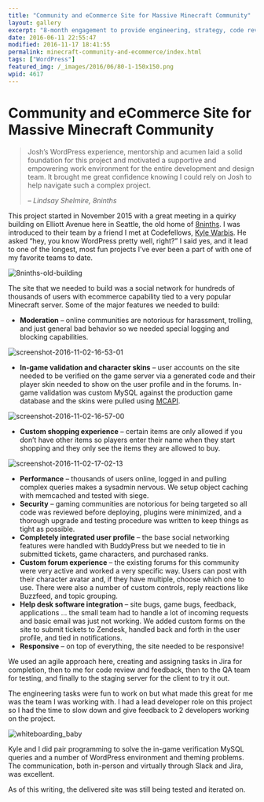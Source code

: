 ```yaml
---
title: "Community and eCommerce Site for Massive Minecraft Community"
layout: gallery
excerpt: "8-month engagement to provide engineering, strategy, code review, pair programming, performance reviews, and security guidance."
date: 2016-06-11 22:55:47
modified: 2016-11-17 18:41:55
permalink: minecraft-community-and-ecommerce/index.html
tags: ["WordPress"]
featured_img: /_images/2016/06/80-1-150x150.png
wpid: 4617
---
```


# Community and eCommerce Site for Massive Minecraft Community

> Josh’s WordPress experience, mentorship and acumen laid a solid foundation for this project and motivated a supportive and empowering work environment for the entire development and design team. It brought me great confidence knowing I could rely on Josh to help navigate such a complex project.
>
> *– Lindsay Shelmire, 8ninths*

This project started in November 2015 with a great meeting in a quirky building on Elliott Avenue here in Seattle, the old home of [8ninths](http://8ninths.com/). I was introduced to their team by a friend I met at Codefellows, [Kyle Warbis](https://github.com/UWarbs). He asked “hey, you know WordPress pretty well, right?” I said yes, and it lead to one of the longest, most fun projects I’ve ever been a part of with one of my favorite teams to date.

![8ninths-old-building](/_images/2016/11/8ninths-old-building.jpg)

The site that we needed to build was a social network for hundreds of thousands of users with ecommerce capability tied to a very popular Minecraft server. Some of the major features we needed to build:

- **Moderation** – online communities are notorious for harassment, trolling, and just general bad behavior so we needed special logging and blocking capabilities.

![screenshot-2016-11-02-16-53-01](/_images/2016/11/Screenshot-2016-11-02-16.53.01.png)

- **In-game validation and character skins** – user accounts on the site needed to be verified on the game server via a generated code and their player skin needed to show on the user profile and in the forums. In-game validation was custom MySQL against the production game database and the skins were pulled using [MCAPI](http://mcapi.ca/).

![screenshot-2016-11-02-16-57-00](/_images/2016/11/Screenshot-2016-11-02-16.57.00.png)

- **Custom shopping experience** – certain items are only allowed if you don’t have other items so players enter their name when they start shopping and they only see the items they are allowed to buy.

![screenshot-2016-11-02-17-02-13](/_images/2016/11/Screenshot-2016-11-02-17.02.13.png)

- **Performance** – thousands of users online, logged in and pulling complex queries makes a sysadmin nervous. We setup object caching with memcached and tested with siege.
- **Security** – gaming communities are notorious for being targeted so all code was reviewed before deploying, plugins were minimized, and a thorough upgrade and testing procedure was written to keep things as tight as possible.
- **Completely integrated user profile** – the base social networking features were handled with BuddyPress but we needed to tie in submitted tickets, game characters, and purchased ranks.
- **Custom forum experience** – the existing forums for this community were very active and worked a very specific way. Users can post with their character avatar and, if they have multiple, choose which one to use. There were also a number of custom controls, reply reactions like Buzzfeed, and topic grouping.
- **Help desk software integration** – site bugs, game bugs, feedback, applications … the small team had to handle a lot of incoming requests and basic email was just not working. We added custom forms on the site to submit tickets to Zendesk, handled back and forth in the user profile, and tied in notifications.
- **Responsive** – on top of everything, the site needed to be responsive!

We used an agile approach here, creating and assigning tasks in Jira for completion, then to me for code review and feedback, then to the QA team for testing, and finally to the staging server for the client to try it out.

The engineering tasks were fun to work on but what made this great for me was the team I was working with. I had a lead developer role on this project so I had the time to slow down and give feedback to 2 developers working on the project.

![whiteboarding_baby](/_images/2016/06/whiteboarding_baby.jpg)

Kyle and I did pair programming to solve the in-game verification MySQL queries and a number of WordPress environment and theming problems. The communication, both in-person and virtually through Slack and Jira, was excellent.

As of this writing, the delivered site was still being tested and iterated on.
